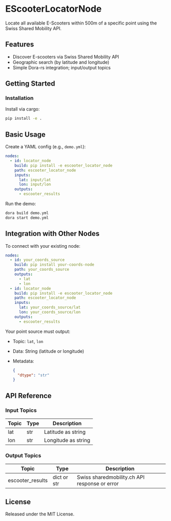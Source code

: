 # EScooterLocatorNode

Locate all available E-Scooters within 500m of a specific point using the Swiss Shared Mobility API.

## Features
- Discover E-scooters via Swiss Shared Mobility API
- Geographic search (by latitude and longitude)
- Simple Dora-rs integration; input/output topics

## Getting Started

### Installation
Install via cargo:
```bash
pip install -e .
```

## Basic Usage

Create a YAML config (e.g., `demo.yml`):

```yaml
nodes:
  - id: locator_node
    build: pip install -e escooter_locator_node
    path: escooter_locator_node
    inputs:
      lat: input/lat
      lon: input/lon
    outputs:
      - escooter_results
```

Run the demo:

```bash
dora build demo.yml
dora start demo.yml
```

## Integration with Other Nodes

To connect with your existing node:

```yaml
nodes:
  - id: your_coords_source
    build: pip install your-coords-node
    path: your_coords_source
    outputs:
      - lat
      - lon
  - id: locator_node
    build: pip install -e escooter_locator_node
    path: escooter_locator_node
    inputs:
      lat: your_coords_source/lat
      lon: your_coords_source/lon
    outputs:
      - escooter_results
```

Your point source must output:

* Topic: `lat`, `lon`
* Data: String (latitude or longitude)
* Metadata:

  ```json
  {
    "dtype": "str"
  }
  ```

## API Reference

### Input Topics

| Topic   | Type | Description |
| ------- | ---- | ----------- |
| lat     | str  | Latitude as string |
| lon     | str  | Longitude as string |

### Output Topics

| Topic            | Type        | Description                             |
| ---------------- | ----------- | --------------------------------------- |
| escooter_results | dict or str | Swiss sharedmobility.ch API response or error |

## License

Released under the MIT License.
